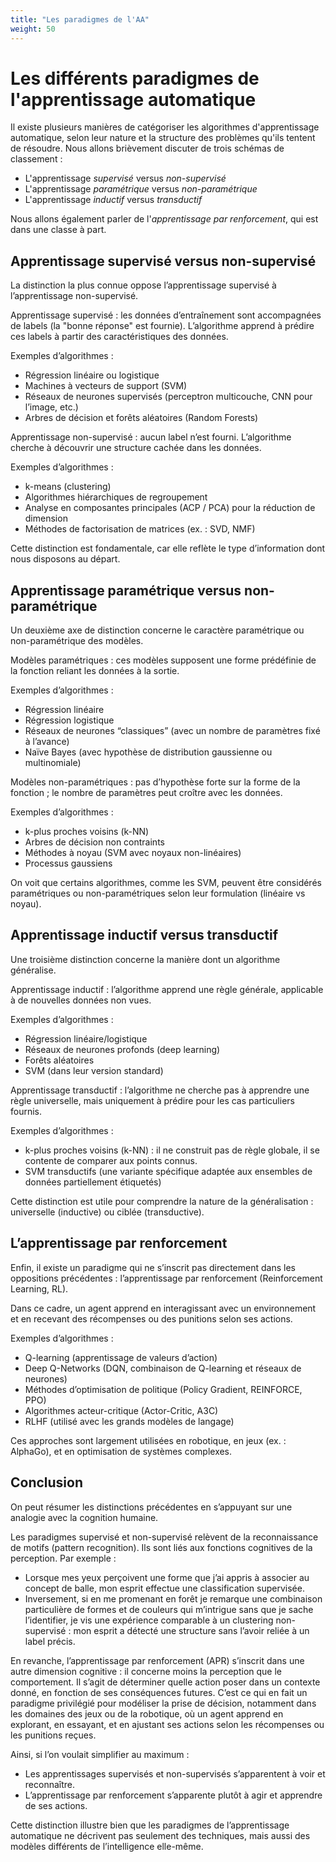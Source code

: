 ```yaml
---
title: "Les paradigmes de l'AA"
weight: 50
---
```


# Les différents paradigmes de l'apprentissage automatique

Il existe plusieurs manières de catégoriser les algorithmes d'apprentissage
automatique, selon leur nature et la structure des problèmes qu'ils tentent de
résoudre. Nous allons brièvement discuter de trois schémas de classement :

- L'apprentissage *supervisé* versus *non-supervisé*
- L'apprentissage *paramétrique* versus *non-paramétrique*
- L'apprentissage *inductif* versus *transductif*

Nous allons également parler de l'*apprentissage par renforcement*, qui est dans
une classe à part.

## Apprentissage supervisé versus non-supervisé

La distinction la plus connue oppose l’apprentissage supervisé à l’apprentissage non-supervisé.

Apprentissage supervisé : les données d’entraînement sont accompagnées de labels
(la "bonne réponse" est fournie). L’algorithme apprend à prédire ces labels à
partir des caractéristiques des données.

Exemples d’algorithmes :
* Régression linéaire ou logistique
* Machines à vecteurs de support (SVM)
* Réseaux de neurones supervisés (perceptron multicouche, CNN pour l’image, etc.)
* Arbres de décision et forêts aléatoires (Random Forests)

Apprentissage non-supervisé : aucun label n’est fourni. L’algorithme cherche à
découvrir une structure cachée dans les données.

Exemples d’algorithmes :
* k-means (clustering)
* Algorithmes hiérarchiques de regroupement
* Analyse en composantes principales (ACP / PCA) pour la réduction de dimension
* Méthodes de factorisation de matrices (ex. : SVD, NMF)

Cette distinction est fondamentale, car elle reflète le type d’information dont
nous disposons au départ.

## Apprentissage paramétrique versus non-paramétrique

Un deuxième axe de distinction concerne le caractère paramétrique ou
non-paramétrique des modèles.

Modèles paramétriques : ces modèles supposent une forme prédéfinie de la
fonction reliant les données à la sortie.

Exemples d’algorithmes :
* Régression linéaire
* Régression logistique
* Réseaux de neurones “classiques” (avec un nombre de paramètres fixé à l’avance)
* Naïve Bayes (avec hypothèse de distribution gaussienne ou multinomiale)

Modèles non-paramétriques : pas d’hypothèse forte sur la forme de la fonction ;
le nombre de paramètres peut croître avec les données.

Exemples d’algorithmes :
* k-plus proches voisins (k-NN)
* Arbres de décision non contraints
* Méthodes à noyau (SVM avec noyaux non-linéaires)
* Processus gaussiens

On voit que certains algorithmes, comme les SVM, peuvent être considérés
paramétriques ou non-paramétriques selon leur formulation (linéaire vs noyau).

## Apprentissage inductif versus transductif

Une troisième distinction concerne la manière dont un algorithme généralise.

Apprentissage inductif : l’algorithme apprend une règle générale, applicable à
de nouvelles données non vues.

Exemples d’algorithmes :
* Régression linéaire/logistique
* Réseaux de neurones profonds (deep learning)
* Forêts aléatoires
* SVM (dans leur version standard)

Apprentissage transductif : l’algorithme ne cherche pas à apprendre une règle
universelle, mais uniquement à prédire pour les cas particuliers fournis.

Exemples d’algorithmes :
* k-plus proches voisins (k-NN) : il ne construit pas de règle globale, il se contente de comparer aux points connus.
* SVM transductifs (une variante spécifique adaptée aux ensembles de données partiellement étiquetés)

Cette distinction est utile pour comprendre la nature de la généralisation :
universelle (inductive) ou ciblée (transductive).

## L’apprentissage par renforcement

Enfin, il existe un paradigme qui ne s’inscrit pas directement dans les
oppositions précédentes : l’apprentissage par renforcement (Reinforcement
Learning, RL).

Dans ce cadre, un agent apprend en interagissant avec un environnement et en
recevant des récompenses ou des punitions selon ses actions.

Exemples d’algorithmes :
* Q-learning (apprentissage de valeurs d’action)
* Deep Q-Networks (DQN, combinaison de Q-learning et réseaux de neurones)
* Méthodes d’optimisation de politique (Policy Gradient, REINFORCE, PPO)
* Algorithmes acteur-critique (Actor-Critic, A3C)
* RLHF (utilisé avec les grands modèles de langage)

Ces approches sont largement utilisées en robotique, en jeux (ex. : AlphaGo), et
en optimisation de systèmes complexes.

## Conclusion

On peut résumer les distinctions précédentes en s’appuyant sur une analogie avec
la cognition humaine.

Les paradigmes supervisé et non-supervisé relèvent de la reconnaissance de motifs (pattern recognition). Ils sont liés aux fonctions cognitives de la perception. Par exemple :
* Lorsque mes yeux perçoivent une forme que j’ai appris à associer au concept de balle, mon esprit effectue une classification supervisée.
* Inversement, si en me promenant en forêt je remarque une combinaison particulière de formes et de couleurs qui m’intrigue sans que je sache l’identifier, je vis une expérience comparable à un clustering non-supervisé : mon esprit a détecté une structure sans l’avoir reliée à un label précis.

En revanche, l’apprentissage par renforcement (APR) s’inscrit dans une autre
dimension cognitive : il concerne moins la perception que le comportement. Il
s’agit de déterminer quelle action poser dans un contexte donné, en fonction de
ses conséquences futures. C’est ce qui en fait un paradigme privilégié pour
modéliser la prise de décision, notamment dans les domaines des jeux ou de la
robotique, où un agent apprend en explorant, en essayant, et en ajustant ses
actions selon les récompenses ou les punitions reçues.

Ainsi, si l’on voulait simplifier au maximum :
* Les apprentissages supervisés et non-supervisés s’apparentent à voir et reconnaître.
* L’apprentissage par renforcement s’apparente plutôt à agir et apprendre de ses actions.

Cette distinction illustre bien que les paradigmes de l’apprentissage
automatique ne décrivent pas seulement des techniques, mais aussi des modèles
différents de l’intelligence elle-même.
